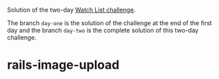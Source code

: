 Solution of the two-day [Watch List challenge](https://github.com/lewagon/fullstack-challenges/blob/master/05-Rails/04-Rails-mister-cocktail/02-Watch-List/README.md).

The branch `day-one` is the solution of the challenge at the end of the first day and the branch `day-two` is the complete solution of this two-day challenge.
# rails-image-upload
